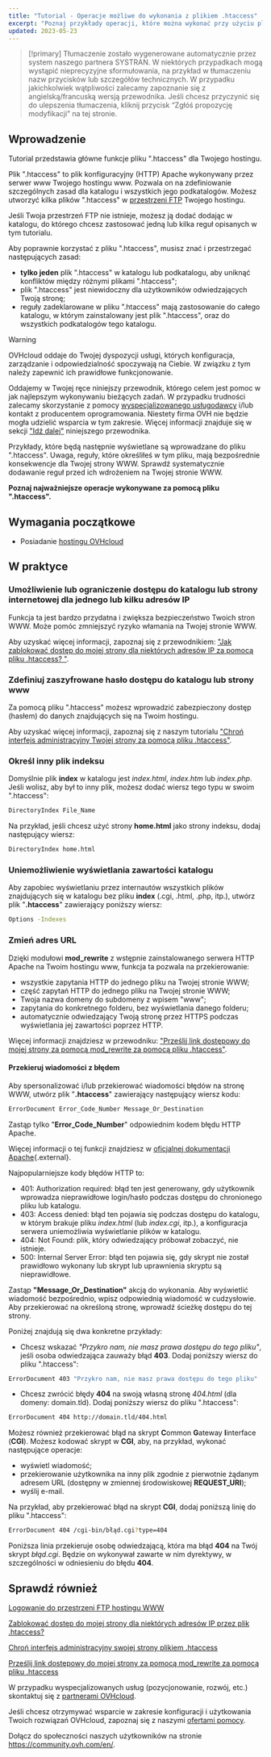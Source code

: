 ```yaml
---
title: "Tutorial - Operacje możliwe do wykonania z plikiem .htaccess"
excerpt: "Poznaj przykłady operacji, które można wykonać przy użyciu pliku .htaccess"
updated: 2023-05-23
---
```



> [!primary]
> Tłumaczenie zostało wygenerowane automatycznie przez system naszego partnera SYSTRAN. W niektórych przypadkach mogą wystąpić nieprecyzyjne sformułowania, na przykład w tłumaczeniu nazw przycisków lub szczegółów technicznych. W przypadku jakichkolwiek wątpliwości zalecamy zapoznanie się z angielską/francuską wersją przewodnika. Jeśli chcesz przyczynić się do ulepszenia tłumaczenia, kliknij przycisk “Zgłóś propozycję modyfikacji” na tej stronie.
>

## Wprowadzenie

Tutorial przedstawia główne funkcje pliku ".htaccess" dla Twojego hostingu.

Plik ".htaccess" to plik konfiguracyjny (HTTP) Apache wykonywany przez serwer www Twojego hostingu www. Pozwala on na zdefiniowanie szczególnych zasad dla katalogu i wszystkich jego podkatalogów. Możesz utworzyć kilka plików ".htaccess" w [przestrzeni FTP](/pages/web_cloud/web_hosting/ftp_connection/) Twojego hostingu. 

Jeśli Twoja przestrzeń FTP nie istnieje, możesz ją dodać dodając w katalogu, do którego chcesz zastosować jedną lub kilka reguł opisanych w tym tutorialu.

Aby poprawnie korzystać z pliku ".htaccess", musisz znać i przestrzegać następujących zasad: 

- **tylko jeden** plik ".htaccess" w katalogu lub podkatalogu, aby uniknąć konfliktów między różnymi plikami ".htaccess";
- plik ".htaccess" jest niewidoczny dla użytkowników odwiedzających Twoją stronę;
- reguły zadeklarowane w pliku ".htaccess" mają zastosowanie do całego katalogu, w którym zainstalowany jest plik ".htaccess", oraz do wszystkich podkatalogów tego katalogu.

> [!warning]
>
> OVHcloud oddaje do Twojej dyspozycji usługi, których konfiguracja, zarządzanie i odpowiedzialność spoczywają na Ciebie. W związku z tym należy zapewnić ich prawidłowe funkcjonowanie.
> 
> Oddajemy w Twojej ręce niniejszy przewodnik, którego celem jest pomoc w jak najlepszym wykonywaniu bieżących zadań. W przypadku trudności zalecamy skorzystanie z pomocy [wyspecjalizowanego usługodawcy](https://partner.ovhcloud.com/pl/directory/) i/lub kontakt z producentem oprogramowania. Niestety firma OVH nie będzie mogła udzielić wsparcia w tym zakresie. Więcej informacji znajduje się w sekcji ["Idź dalej"](#go-further) niniejszego przewodnika.
>
> Przykłady, które będą następnie wyświetlane są wprowadzane do pliku ".htaccess". Uwaga, reguły, które określiłeś w tym pliku, mają bezpośrednie konsekwencje dla Twojej strony WWW. Sprawdź systematycznie dodawanie reguł przed ich wdrożeniem na Twojej stronie WWW. 
> 

**Poznaj najważniejsze operacje wykonywane za pomocą pliku ".htaccess".**

## Wymagania początkowe

- Posiadanie [hostingu OVHcloud](https://www.ovhcloud.com/pl/web-hosting/)

## W praktyce

### Umożliwienie lub ograniczenie dostępu do katalogu lub strony internetowej dla jednego lub kilku adresów IP

Funkcja ta jest bardzo przydatna i zwiększa bezpieczeństwo Twoich stron WWW. Może pomóc zmniejszyć ryzyko włamania na Twojej stronie WWW.

Aby uzyskać więcej informacji, zapoznaj się z przewodnikiem: ["Jak zablokować dostęp do mojej strony dla niektórych adresów IP za pomocą pliku .htaccess? "](/pages/web_cloud/web_hosting/htaccess_how_to_block_a_specific_ip_address_from_accessing_your_website/).

### Zdefiniuj zaszyfrowane hasło dostępu do katalogu lub strony www

Za pomocą pliku ".htaccess" możesz wprowadzić zabezpieczony dostęp (hasłem) do danych znajdujących się na Twoim hostingu.

Aby uzyskać więcej informacji, zapoznaj się z naszym tutorialu ["Chroń interfejs administracyjny Twojej strony za pomocą pliku .htaccess"](/pages/web_cloud/web_hosting/htaccess_protect_directory_by_password/).

### Określ inny plik indeksu

Domyślnie plik **index** w katalogu jest *index.html*, *index.htm* lub *index.php*. Jeśli wolisz, aby był to inny plik, możesz dodać wiersz tego typu w swoim ".htaccess":

```bash
DirectoryIndex File_Name
```

Na przykład, jeśli chcesz użyć strony **home.html** jako strony indeksu, dodaj następujący wiersz:

```bash
DirectoryIndex home.html
```

### Uniemożliwienie wyświetlania zawartości katalogu

Aby zapobiec wyświetlaniu przez internautów wszystkich plików znajdujących się w katalogu bez pliku **index** (.cgi, .html, .php, itp.), utwórz plik "**.htaccess**" zawierający poniższy wiersz:

```bash
Options -Indexes
```

### Zmień adres URL

Dzięki modułowi **mod_rewrite** z wstępnie zainstalowanego serwera HTTP Apache na Twoim hostingu www, funkcja ta pozwala na przekierowanie:

- wszystkie zapytania HTTP do jednego pliku na Twojej stronie WWW;
- część zapytań HTTP do jednego pliku na Twojej stronie WWW;
- Twoja nazwa domeny do subdomeny z wpisem "www";
- zapytania do konkretnego folderu, bez wyświetlania danego folderu;
- automatycznie odwiedzający Twoją stronę przez HTTPS podczas wyświetlania jej zawartości poprzez HTTP.

Więcej informacji znajdziesz w przewodniku: ["Prześlij link dostępowy do mojej strony za pomocą mod_rewrite za pomocą pliku .htaccess"](/pages/web_cloud/web_hosting/htaccess_url_rewriting_using_mod_rewrite/).

#### Przekieruj wiadomości z błędem

Aby spersonalizować i/lub przekierować wiadomości błędów na stronę WWW, utwórz plik "**.htaccess**" zawierający następujący wiersz kodu:

```bash
ErrorDocument Error_Code_Number Message_Or_Destination
```

Zastąp tylko "**Error_Code_Number**" odpowiednim kodem błędu HTTP Apache. 

Więcej informacji o tej funkcji znajdziesz w [oficjalnej dokumentacji Apache](https://httpd.apache.org/docs/trunk/en/custom-error.html){.external}.

Najpopularniejsze kody błędów HTTP to:

- 401: Authorization required: błąd ten jest generowany, gdy użytkownik wprowadza nieprawidłowe login/hasło podczas dostępu do chronionego pliku lub katalogu.
- 403: Access denied: błąd ten pojawia się podczas dostępu do katalogu, w którym brakuje pliku *index.html* (lub *index.cgi*, itp.), a konfiguracja serwera uniemożliwia wyświetlanie plików w katalogu.
- 404: Not Found: plik, który odwiedzający próbował zobaczyć, nie istnieje.
- 500: Internal Server Error: błąd ten pojawia się, gdy skrypt nie został prawidłowo wykonany lub skrypt lub uprawnienia skryptu są nieprawidłowe.

Zastąp **"Message_Or_Destination"** akcją do wykonania. Aby wyświetlić wiadomość bezpośrednio, wpisz odpowiednią wiadomość w cudzysłowie. Aby przekierować na określoną stronę, wprowadź ścieżkę dostępu do tej strony. 

Poniżej znajdują się dwa konkretne przykłady:

- Chcesz wskazać *"Przykro nam, nie masz prawa dostępu do tego pliku"*, jeśli osoba odwiedzająca zauważy błąd **403**. Dodaj poniższy wiersz do pliku ".htaccess":

```bash
ErrorDocument 403 "Przykro nam, nie masz prawa dostępu do tego pliku"
```

- Chcesz zwrócić błędy **404** na swoją własną stronę *404.html* (dla domeny: domain.tld). Dodaj poniższy wiersz do pliku ".htaccess":

```bash
ErrorDocument 404 http://domain.tld/404.html
```

Możesz również przekierować błąd na skrypt **C**ommon **G**ateway **I**interface (**CGI**). Możesz kodować skrypt w **CGI**, aby, na przykład, wykonać następujące operacje:
 
- wyświetl wiadomość;
- przekierowanie użytkownika na inny plik zgodnie z pierwotnie żądanym adresem URL (dostępny w zmiennej środowiskowej **REQUEST_URI**);
- wyślij e-mail.

Na przykład, aby przekierować błąd na skrypt **CGI**, dodaj poniższą linię do pliku ".htaccess":

```bash
ErrorDocument 404 /cgi-bin/błąd.cgi?type=404
```

Poniższa linia przekieruje osobę odwiedzającą, która ma błąd **404** na Twój skrypt *błąd.cgi*. Będzie on wykonywał zawarte w nim dyrektywy, w szczególności w odniesieniu do błędu **404**.

## Sprawdź również <a name="go-further"></a>

[Logowanie do przestrzeni FTP hostingu WWW](/pages/web_cloud/web_hosting/ftp_connection/)

[Zablokować dostęp do mojej strony dla niektórych adresów IP przez plik .htaccess?](/pages/web_cloud/web_hosting/htaccess_how_to_block_a_specific_ip_address_from_accessing_your_website/)

[Chroń interfejs administracyjny swojej strony plikiem .htaccess](/pages/web_cloud/web_hosting/htaccess_protect_directory_by_password/)

[Prześlij link dostępowy do mojej strony za pomocą mod_rewrite za pomocą pliku .htaccess](/pages/web_cloud/web_hosting/htaccess_url_rewriting_using_mod_rewrite)

W przypadku wyspecjalizowanych usług (pozycjonowanie, rozwój, etc.) skontaktuj się z [partnerami OVHcloud](https://partner.ovhcloud.com/pl/directory/).

Jeśli chcesz otrzymywać wsparcie w zakresie konfiguracji i użytkowania Twoich rozwiązań OVHcloud, zapoznaj się z naszymi [ofertami pomocy](https://www.ovhcloud.com/pl/support-levels/).

Dołącz do społeczności naszych użytkowników na stronie <https://community.ovh.com/en/>. 

